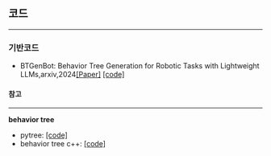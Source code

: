 ## **코드** 
---
### **기반코드**
* BTGenBot: Behavior Tree Generation for Robotic Tasks with Lightweight LLMs,arxiv,2024[[Paper]](https://arxiv.org/abs/2403.12761) [[code]](https://github.com/AIRLab-POLIMI/BTGenBot)
#### **참고**
---
**behavior tree**
 * pytree: [[code]](https://github.com/splintered-reality/py_trees)
 * behavior tree c++: [[code]](https://www.behaviortree.dev/docs/category/basic-concepts)

